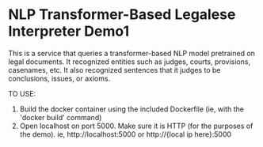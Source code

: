 # NLP Transformer-Based Legalese Interpreter Demo1
 This is a service that queries a transformer-based NLP model pretrained on legal documents. It recognized entities such as judges, courts, provisions, casenames, etc.  It also recognized sentences that it judges to be conclusions, issues, or axioms. 
 
 TO USE:
 1. Build the docker container using the included Dockerfile (ie, with the 'docker build' command)
 2. Open localhost on port 5000. Make sure it is HTTP (for the purposes of the demo). ie, http://localhost:5000 or http://{local ip here}:5000
